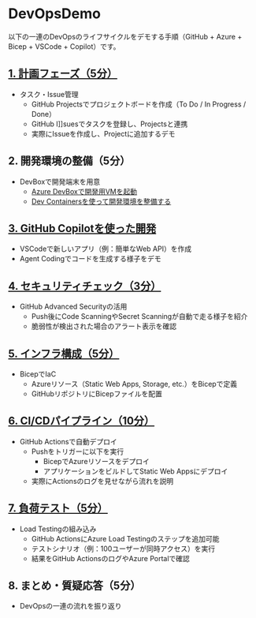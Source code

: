 # DevOpsDemo

以下の一連のDevOpsのライフサイクルをデモする手順（GitHub + Azure + Bicep + VSCode + Copilot）です。

## [1. 計画フェーズ（5分）](doc/01TaskIssue.md)
- タスク・Issue管理
  - GitHub Projectsでプロジェクトボードを作成（To Do / In Progress / Done）
  - GitHub I]]suesでタスクを登録し、Projectsと連携
  - 実際にIssueを作成し、Projectに追加するデモ

## 2. 開発環境の整備（5分）
- DevBoxで開発端末を用意
  - [Azure DevBoxで開発用VMを起動](doc/02-1develop_devbox.md)
  - [Dev Containersを使って開発環境を整備する](doc/02-2develop_devcontainer.md)

## [3. GitHub Copilotを使った開発](doc/03develop_app.md)
- VSCodeで新しいアプリ（例：簡単なWeb API）を作成
- Agent Codingでコードを生成する様子をデモ

## [4. セキュリティチェック（3分）](doc/04SecurityCheck.md)
- GitHub Advanced Securityの活用
  - Push後にCode ScanningやSecret Scanningが自動で走る様子を紹介
  - 脆弱性が検出された場合のアラート表示を確認

## [5. インフラ構成（5分）](doc/05Infradeploy.md)
- BicepでIaC
  - Azureリソース（Static Web Apps, Storage, etc.）をBicepで定義
  - GitHubリポジトリにBicepファイルを配置

## [6. CI/CDパイプライン（10分）](doc/06CICD.md)
- GitHub Actionsで自動デプロイ
  - Pushをトリガーに以下を実行
    - BicepでAzureリソースをデプロイ
    - アプリケーションをビルドしてStatic Web Appsにデプロイ
  - 実際にActionsのログを見せながら流れを説明

## [7. 負荷テスト（5分）](doc/07LoadTest.md)
- Load Testingの組み込み
  - GitHub ActionsにAzure Load Testingのステップを追加可能
  - テストシナリオ（例：100ユーザーが同時アクセス）を実行
  - 結果をGitHub ActionsのログやAzure Portalで確認

## 8. まとめ・質疑応答（5分）
- DevOpsの一連の流れを振り返り
  

